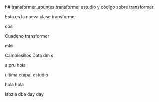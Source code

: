 h# transformer_apuntes
transformer
estudio y código sobre transformer.

Esta es la nueva clase transformer

cosi

Cuadeno transformer

mkii

Cambiesillos Data
dm s

a pru
hola


ultima etapa, estudio 

hola hola

lsbzla
dba
day day